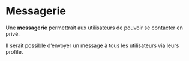 # Messagerie

Une **messagerie** permettrait aux utilisateurs de pouvoir se contacter en privé. 

Il serait possible d’envoyer un message à tous les utilisateurs via leurs profile.